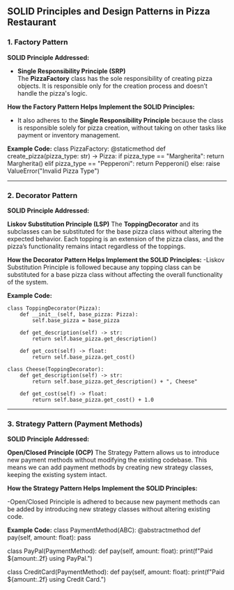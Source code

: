 ## **SOLID Principles and Design Patterns in Pizza Restaurant**

### **1. Factory Pattern**

**SOLID Principle Addressed:**
- **Single Responsibility Principle (SRP)**  
    The **PizzaFactory** class has the sole responsibility of creating pizza objects. It is responsible only for the creation process and doesn’t handle the pizza's logic.

**How the Factory Pattern Helps Implement the SOLID Principles:**
- It also adheres to the **Single Responsibility Principle** because the class is responsible solely for pizza creation, without taking on other tasks like payment or inventory management.

**Example Code:**
class PizzaFactory:
    @staticmethod
    def create_pizza(pizza_type: str) -> Pizza:
        if pizza_type == "Margherita":
            return Margherita()
        elif pizza_type == "Pepperoni":
            return Pepperoni()
        else:
            raise ValueError("Invalid Pizza Type")

---

### **2. Decorator Pattern**
**SOLID Principle Addressed:**

**Liskov Substitution Principle (LSP)**
The **ToppingDecorator** and its subclasses can be substituted for the base pizza class without altering the expected behavior. Each topping is an extension of the pizza class, and the pizza’s functionality remains intact regardless of the toppings.

**How the Decorator Pattern Helps Implement the SOLID Principles:**
-Liskov Substitution Principle is followed because any topping class can be substituted for a base pizza class without affecting the overall functionality of the system.

**Example Code:**

    class ToppingDecorator(Pizza):
        def __init__(self, base_pizza: Pizza):
            self.base_pizza = base_pizza

        def get_description(self) -> str:
            return self.base_pizza.get_description()

        def get_cost(self) -> float:
            return self.base_pizza.get_cost()

    class Cheese(ToppingDecorator):
        def get_description(self) -> str:
            return self.base_pizza.get_description() + ", Cheese"

        def get_cost(self) -> float:
            return self.base_pizza.get_cost() + 1.0

---

### **3. Strategy Pattern (Payment Methods)**
**SOLID Principle Addressed:**

**Open/Closed Principle (OCP)**
The Strategy Pattern allows us to introduce new payment methods without modifying the existing codebase. This means we can add payment methods by creating new strategy classes, keeping the existing system intact.

**How the Strategy Pattern Helps Implement the SOLID Principles:**

-Open/Closed Principle is adhered to because new payment methods can be added by introducing new strategy classes without altering existing code.

**Example Code:**
class PaymentMethod(ABC):
    @abstractmethod
    def pay(self, amount: float):
        pass

class PayPal(PaymentMethod):
    def pay(self, amount: float):
        print(f"Paid ${amount:.2f} using PayPal.")

class CreditCard(PaymentMethod):
    def pay(self, amount: float):
        print(f"Paid ${amount:.2f} using Credit Card.")
